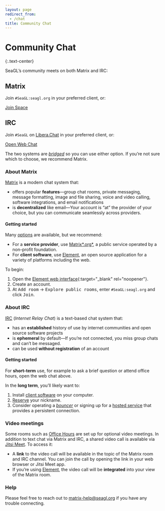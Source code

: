```yaml
---
layout: page
redirect_from:
  - /chat
title: Community Chat
---
```


<div class="row"><div class="col col-md-10 col-md-offset-1" markdown="1">

# Community Chat
{:.text-center}

SeaGL’s community meets on both Matrix and IRC:

<div class="row" style="margin-bottom: 1em;margin-top: 2em;">
  <div class="col col-sm-6 col-md-5 col-md-offset-1 col-lg-4 col-lg-offset-2">
    <div class="panel panel-primary text-center">
      <div class="panel-heading"><h2 class="panel-title">Matrix</h2></div>
      <div class="panel-body">
        <p>Join <code>#SeaGL:seagl.org</code> in your preferred client, or:</p>
        <p><a class="btn btn-primary btn-large" href="https://matrix.to/#/#SeaGL:seagl.org">Join Space</a></p>
      </div>
    </div>
  </div>
  <div class="col col-sm-6 col-md-5 col-lg-4">
    <div class="panel panel-primary text-center">
      <div class="panel-heading"><h2 class="panel-title">IRC</h2></div>
      <div class="panel-body">
        <p>Join <code>#SeaGL</code> on <a href="https://libera.chat/">Libera.Chat</a> in your preferred client, or:</p>
        <p><a class="btn btn-primary btn-large" href="https://irc.seagl.org/">Open Web Chat</a></p>
      </div>
    </div>
  </div>
</div>

The two systems are [*bridged*][Matrix bridges] so you can use either option.
If you’re not sure which to choose, we recommend Matrix.

<div class="row"><div class="col col-sm-6" markdown="1">

### About Matrix

[Matrix] is a modern chat system that:

  - offers popular **features**—group chat rooms, private messaging, message formatting, image and file sharing, voice and video calling, software integrations, and email notifications
  - is **decentralized** like email—Your account is “at” the provider of your choice, but you can communicate seamlessly across providers.

#### Getting started

Many [options][Matrix options] are available, but we recommend:

  - For a **service provider**, use [Matrix*.org*][Matrix.org], a public service operated by a non-profit foundation.
  - For **client software**, use [Element], an open source application for a variety of platforms including the web.

To begin:

 1. Open the [Element web interface]{:target="_blank" rel="noopener"}.
 1. Create an account.
 1. At <samp>Add room</samp> → <samp>Explore public rooms</samp>, enter `#SeaGL:seagl.org` and click <samp>Join</samp>.

</div><div class="col col-sm-6" markdown="1">

### About IRC

[IRC] (*Internet Relay Chat*) is a text-based chat system that:

  - has an **established** history of use by internet communities and open source software projects
  - is **ephemeral** by default—If you’re not connected, you miss group chats and can’t be messaged.
  - can be used **without registration** of an account

#### Getting started

For **short-term** use, for example to ask a brief question or attend office hours, open the web chat above.

In the **long term**, you’ll likely want to:

 1. Install [client software][IRC clients] on your computer.
 1. [Reserve][IRC registration] your nickname.
 1. Consider operating a [*bouncer*][IRC bouncers] or signing up for a [hosted service][IRC hosted] that provides a persistent connection.

</div></div>

### Video meetings

Some rooms such as [Office Hours] are set up for optional video meetings. In addition to text chat via Matrix and IRC, a shared video call is available via [Jitsi Meet]. To access it:

  - A **link** to the video call will be available in the topic of the Matrix room and IRC channel. You can join the call by opening the link in your web browser or Jitsi Meet app.
  - If you’re using [Element], the video call will be **integrated** into your view of the Matrix room.

### Help

Please feel free to reach out to <matrix-help@seagl.org> if you have any trouble connecting.

</div></div>


[Element]: https://element.io/
[Element web interface]: https://app.element.io/
[IRC]: https://en.wikipedia.org/wiki/Internet_Relay_Chat
[IRC bouncers]: https://libera.chat/guides/clients#bouncer-clients
[IRC clients]: https://libera.chat/guides/clients
[IRC hosted]: https://libera.chat/guides/clients#connecting-without-installing-anything
[IRC registration]: https://libera.chat/guides/registration
[Jitsi Meet]: https://jitsi.org/jitsi-meet/
[Matrix]: https://matrix.org/
[Matrix.org]: https://matrix.org/faq/#who-and-how
[Matrix bridges]: https://matrix.org/bridges/
[Matrix options]: https://matrix.org/docs/projects/try-matrix-now
[Office Hours]: /cfp

